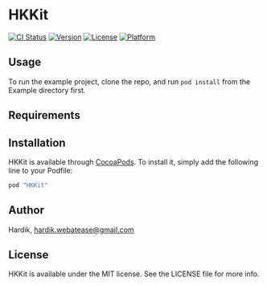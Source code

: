 # HKKit

[![CI Status](http://img.shields.io/travis/Hardik/HKKit.svg?style=flat)](https://travis-ci.org/Hardik/HKKit)
[![Version](https://img.shields.io/cocoapods/v/HKKit.svg?style=flat)](http://cocoapods.org/pods/HKKit)
[![License](https://img.shields.io/cocoapods/l/HKKit.svg?style=flat)](http://cocoapods.org/pods/HKKit)
[![Platform](https://img.shields.io/cocoapods/p/HKKit.svg?style=flat)](http://cocoapods.org/pods/HKKit)

## Usage

To run the example project, clone the repo, and run `pod install` from the Example directory first.

## Requirements

## Installation

HKKit is available through [CocoaPods](http://cocoapods.org). To install
it, simply add the following line to your Podfile:

```ruby
pod "HKKit"
```

## Author

Hardik, hardik.webatease@gmail.com

## License

HKKit is available under the MIT license. See the LICENSE file for more info.
